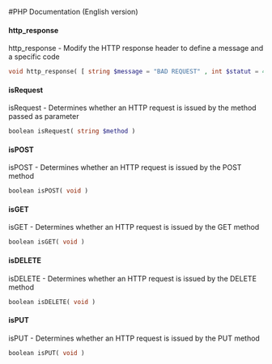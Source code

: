 #PHP Documentation (English version)



#### http_response
http_response - Modify the HTTP response header to define a message and a specific code
```php
void http_response( [ string $message = "BAD REQUEST" , int $statut = 400 ] )
```

#### isRequest
isRequest - Determines whether an HTTP request is issued by the method passed as parameter
```php
boolean isRequest( string $method ) 
```

#### isPOST
isPOST - Determines whether an HTTP request is issued by the POST method
```php
boolean isPOST( void ) 
```

#### isGET
isGET - Determines whether an HTTP request is issued by the GET method
```php
boolean isGET( void ) 
```

#### isDELETE
isDELETE - Determines whether an HTTP request is issued by the DELETE method
```php
boolean isDELETE( void ) 
```

#### isPUT
isPUT - Determines whether an HTTP request is issued by the PUT method
```php
boolean isPUT( void ) 
```
